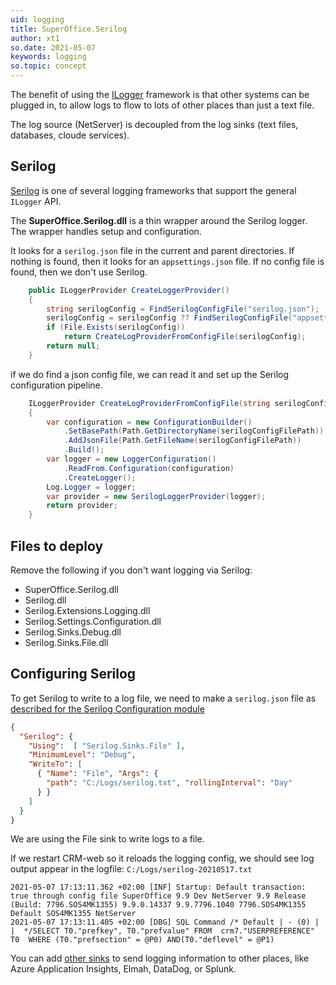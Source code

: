 ```yaml
---
uid: logging      
title: SuperOffice.Serilog
author: xt1
so.date: 2021-05-07
keywords: logging
so.topic: concept
---
```



The benefit of using the [ILogger][1] framework is that other systems can be plugged in, to allow logs to flow to lots of other places than just a text file.

The log source (NetServer) is decoupled from the log sinks (text files, databases, cloude services).

## Serilog

[Serilog][2] is one of several logging frameworks that support the general `ILogger` API.

The **SuperOffice.Serilog.dll** is a thin wrapper around the Serilog logger. The wrapper handles setup and configuration.

It looks for a `serilog.json` file in the current and parent directories. If nothing is found, then it looks for an `appsettings.json` file. If no config file is found, then we don't use Serilog.

```cs
    public ILoggerProvider CreateLoggerProvider()
    {
        string serilogConfig = FindSerilogConfigFile("serilog.json");
        serilogConfig = serilogConfig ?? FindSerilogConfigFile("appsettings.json");
        if (File.Exists(serilogConfig))
            return CreateLogProviderFromConfigFile(serilogConfig);
        return null;
    }
```

if we do find a json config file, we can read it and set up the Serilog configuration pipeline.

```cs
    ILoggerProvider CreateLogProviderFromConfigFile(string serilogConfigFilePath)
    {
        var configuration = new ConfigurationBuilder()
            .SetBasePath(Path.GetDirectoryName(serilogConfigFilePath))
            .AddJsonFile(Path.GetFileName(serilogConfigFilePath))
            .Build();
        var logger = new LoggerConfiguration()
            .ReadFrom.Configuration(configuration)
            .CreateLogger();
        Log.Logger = logger;
        var provider = new SerilogLoggerProvider(logger);
        return provider;
    }
```

## Files to deploy

Remove the following if you don't want logging via Serilog:

* SuperOffice.Serilog.dll
* Serilog.dll
* Serilog.Extensions.Logging.dll
* Serilog.Settings.Configuration.dll
* Serilog.Sinks.Debug.dll
* Serilog.Sinks.File.dll

## Configuring Serilog

To get Serilog to write to a log file, we need to make a `serilog.json` file as [described for the Serilog Configuration module][3]

```json
{
  "Serilog": {
    "Using":  [ "Serilog.Sinks.File" ],
    "MinimumLevel": "Debug",
    "WriteTo": [
      { "Name": "File", "Args": { 
        "path": "C:/Logs/serilog.txt", "rollingInterval": "Day" 
      } }
    ]
  }
}
```

We are using the File sink to write logs to a file.

If we restart CRM-web so it reloads the logging config, we should see log output appear in the logfile: `C:/Logs/serilog-20210517.txt`

```serilog
2021-05-07 17:13:11.362 +02:00 [INF] Startup: Default transaction: true through config file SuperOffice 9.9 Dev NetServer 9.9 Release (Build: 7796.SOS4MK1355) 9.9.0.14337 9.9.7796.1040 7796.SOS4MK1355 Default SOS4MK1355 NetServer
2021-05-07 17:13:11.405 +02:00 [DBG] SQL Command /* Default | - (0) |  |  */SELECT T0."prefkey", T0."prefvalue" FROM  crm7."USERPREFERENCE" T0  WHERE (T0."prefsection" = @P0) AND(T0."deflevel" = @P1)
```

You can add [other sinks][4] to send logging information to other places, like Azure Application Insights, Elmah, DataDog, or Splunk.

[1]: https://docs.microsoft.com/en-us/dotnet/api/microsoft.extensions.logging.ilogger
[2]: https://serilog.net/
[3]: https://github.com/serilog/serilog-settings-configuration
[4]: https://github.com/serilog/serilog/wiki/Provided-Sinks
